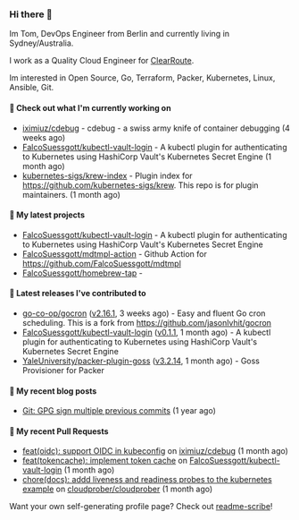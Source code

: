### Hi there 👋

Im Tom, DevOps Engineer from Berlin and currently living in Sydney/Australia.

I work as a Quality Cloud Engineer for [ClearRoute](https://clearroute.io).

Im interested in Open Source, Go, Terraform, Packer, Kubernetes, Linux, Ansible, Git.

#### 👷 Check out what I'm currently working on

- [iximiuz/cdebug](https://github.com/iximiuz/cdebug) - cdebug - a swiss army knife of container debugging (4 weeks ago)
- [FalcoSuessgott/kubectl-vault-login](https://github.com/FalcoSuessgott/kubectl-vault-login) - A kubectl plugin for authenticating to Kubernetes using HashiCorp Vault&#39;s Kubernetes Secret Engine (1 month ago)
- [kubernetes-sigs/krew-index](https://github.com/kubernetes-sigs/krew-index) - Plugin index for https://github.com/kubernetes-sigs/krew. This repo is for plugin maintainers. (1 month ago)

#### 🌱 My latest projects

- [FalcoSuessgott/kubectl-vault-login](https://github.com/FalcoSuessgott/kubectl-vault-login) - A kubectl plugin for authenticating to Kubernetes using HashiCorp Vault&#39;s Kubernetes Secret Engine
- [FalcoSuessgott/mdtmpl-action](https://github.com/FalcoSuessgott/mdtmpl-action) - Github Action for https://github.com/FalcoSuessgott/mdtmpl
- [FalcoSuessgott/homebrew-tap](https://github.com/FalcoSuessgott/homebrew-tap) - 

#### 🔭 Latest releases I've contributed to

- [go-co-op/gocron](https://github.com/go-co-op/gocron) ([v2.16.1](https://github.com/go-co-op/gocron/releases/tag/v2.16.1), 3 weeks ago) - Easy and fluent Go cron scheduling. This is a fork from https://github.com/jasonlvhit/gocron
- [FalcoSuessgott/kubectl-vault-login](https://github.com/FalcoSuessgott/kubectl-vault-login) ([v0.1.1](https://github.com/FalcoSuessgott/kubectl-vault-login/releases/tag/v0.1.1), 1 month ago) - A kubectl plugin for authenticating to Kubernetes using HashiCorp Vault&#39;s Kubernetes Secret Engine
- [YaleUniversity/packer-plugin-goss](https://github.com/YaleUniversity/packer-plugin-goss) ([v3.2.14](https://github.com/YaleUniversity/packer-plugin-goss/releases/tag/v3.2.14), 1 month ago) - Goss Provisioner for Packer

#### 📜 My recent blog posts

- [Git: GPG sign multiple previous commits](https://morelly.de/post/20240328_git_gpg_sign_commits/) (1 year ago)

#### 🔨 My recent Pull Requests

- [feat(oidc): support OIDC in kubeconfig](https://github.com/iximiuz/cdebug/pull/75) on [iximiuz/cdebug](https://github.com/iximiuz/cdebug) (1 month ago)
- [feat(tokencache): implement token cache](https://github.com/FalcoSuessgott/kubectl-vault-login/pull/14) on [FalcoSuessgott/kubectl-vault-login](https://github.com/FalcoSuessgott/kubectl-vault-login) (1 month ago)
- [chore(docs): addd liveness and readiness probes to the kubernetes example](https://github.com/cloudprober/cloudprober/pull/1023) on [cloudprober/cloudprober](https://github.com/cloudprober/cloudprober) (1 month ago)

Want your own self-generating profile page? Check out [readme-scribe](https://github.com/muesli/readme-scribe)!